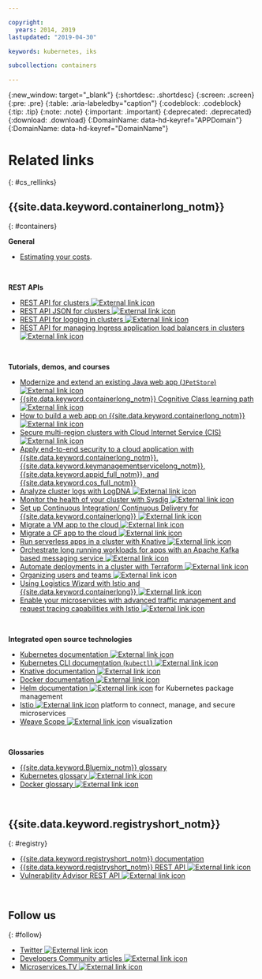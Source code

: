 ```yaml
---

copyright:
  years: 2014, 2019
lastupdated: "2019-04-30"

keywords: kubernetes, iks

subcollection: containers

---
```


{:new_window: target="_blank"}
{:shortdesc: .shortdesc}
{:screen: .screen}
{:pre: .pre}
{:table: .aria-labeledby="caption"}
{:codeblock: .codeblock}
{:tip: .tip}
{:note: .note}
{:important: .important}
{:deprecated: .deprecated}
{:download: .download}
{:DomainName: data-hd-keyref="APPDomain"}
{:DomainName: data-hd-keyref="DomainName"}



# Related links
{: #cs_rellinks}

## {{site.data.keyword.containerlong_notm}}
{: #containers}

**General**

- [Estimating your costs](/docs/billing-usage?topic=billing-usage-cost#cost).

<br />


**REST APIs**

- [REST API for clusters ![External link icon](../icons/launch-glyph.svg "External link icon")](https://containers.cloud.ibm.com/swagger-api/)
- [REST API JSON for clusters ![External link icon](../icons/launch-glyph.svg "External link icon")](https://containers.cloud.ibm.com/swagger-api/swagger.json)
- [REST API for logging in clusters ![External link icon](../icons/launch-glyph.svg "External link icon")](https://containers.cloud.ibm.com/swagger-logging/)
- [REST API for managing Ingress application load balancers in clusters ![External link icon](../icons/launch-glyph.svg "External link icon")](https://containers.cloud.ibm.com/swagger-alb-api/)

<br />


**Tutorials, demos, and courses**

- [Modernize and extend an existing Java web app (`JPetStore`) ![External link icon](../icons/launch-glyph.svg "External link icon")](https://github.com/IBM-Cloud/jpetstore-kubernetes)
- [{{site.data.keyword.containerlong_notm}} Cognitive Class learning path ![External link icon](../icons/launch-glyph.svg "External link icon")](https://cognitiveclass.ai/learn/containers-k8s-and-istio-on-ibm-cloud/)
- [How to build a web app on {{site.data.keyword.containerlong_notm}} ![External link icon](../icons/launch-glyph.svg "External link icon")](/docs/tutorials?topic=solution-tutorials-scalable-webapp-kubernetes#scalable-webapp-kubernetes)
- [Secure multi-region clusters with Cloud Internet Service (CIS) ![External link icon](../icons/launch-glyph.svg "External link icon")](/docs/tutorials?topic=solution-tutorials-multi-region-k8s-cis#multi-region-k8s-cis)
- [Apply end-to-end security to a cloud application with {{site.data.keyword.containerlong_notm}}, {{site.data.keyword.keymanagementservicelong_notm}}, {{site.data.keyword.appid_full_notm}}, and {{site.data.keyword.cos_full_notm}}](/docs/tutorials?topic=solution-tutorials-cloud-e2e-security#cloud-e2e-security)
- [Analyze cluster logs with LogDNA ![External link icon](../icons/launch-glyph.svg "External link icon")](/docs/services/Log-Analysis-with-LogDNA?topic=LogDNA-kube#kube)
- [Monitor the health of your cluster with Sysdig ![External link icon](../icons/launch-glyph.svg "External link icon")](/docs/services/Monitoring-with-Sysdig?topic=Sysdig-kubernetes_cluster#kubernetes_cluster)
- [Set up Continuous Integration/ Continuous Delivery for {{site.data.keyword.containerlong}} ![External link icon](../icons/launch-glyph.svg "External link icon")](/docs/tutorials?topic=solution-tutorials-continuous-deployment-to-kubernetes#continuous-deployment-to-kubernetes)
- [Migrate a VM app to the cloud ![External link icon](../icons/launch-glyph.svg "External link icon")](/docs/tutorials?topic=solution-tutorials-vm-to-containers-and-kubernetes#vm-to-containers-and-kubernetes)
- [Migrate a CF app to the cloud ![External link icon](../icons/launch-glyph.svg "External link icon")](/docs/containers?topic=containers-cf_tutorial#cf_tutorial)
- [Run serverless apps in a cluster with Knative ![External link icon](../icons/launch-glyph.svg "External link icon")](/docs/containers?topic=containers-knative_tutorial#knative_tutorial)
- [Orchestrate long running workloads for apps with an Apache Kafka based messaging service ![External link icon](../icons/launch-glyph.svg "External link icon")](/docs/tutorials?topic=solution-tutorials-pub-sub-object-storage#pub-sub-object-storage)
- [Automate deployments in a cluster with Terraform ![External link icon](../icons/launch-glyph.svg "External link icon")](/docs/tutorials?topic=solution-tutorials-plan-create-update-deployments#plan-create-update-deployments)
- [Organizing users and teams ![External link icon](../icons/launch-glyph.svg "External link icon")](/docs/tutorials?topic=solution-tutorials-users-teams-applications#users-teams-applications)
- [Using Logistics Wizard with Istio and {{site.data.keyword.containerlong}} ![External link icon](../icons/launch-glyph.svg "External link icon")](https://github.com/IBM-Cloud/logistics-wizard-kubernetes)
- [Enable your microservices with advanced traffic management and request tracing capabilities with Istio ![External link icon](../icons/launch-glyph.svg "External link icon")](https://developer.ibm.com/code/patterns/manage-microservices-traffic-using-istio/)

<br />


**Integrated open source technologies**

- [Kubernetes documentation ![External link icon](../icons/launch-glyph.svg "External link icon")](https://kubernetes.io/)
- [Kubernetes CLI documentation (`kubectl`) ![External link icon](../icons/launch-glyph.svg "External link icon")](https://kubectl.docs.kubernetes.io/)
- [Knative documentation ![External link icon](../icons/launch-glyph.svg "External link icon")](https://github.com/knative/docs)
- [Docker documentation ![External link icon](../icons/launch-glyph.svg "External link icon")](https://docs.docker.com/engine/)
- <a href="https://docs.helm.sh/helm/" target="_blank">Helm documentation <img src="../icons/launch-glyph.svg" alt="External link icon"></a> for Kubernetes package management
- [Istio ![External link icon](../icons/launch-glyph.svg "External link icon")](https://istio.io/) platform to connect, manage, and secure microservices
- [Weave Scope ![External link icon](../icons/launch-glyph.svg "External link icon")](https://www.weave.works/oss/scope/) visualization

<br />


**Glossaries**

- [{{site.data.keyword.Bluemix_notm}} glossary](/docs/overview/glossary?topic=overview-glossary#glossary)
- [Kubernetes glossary ![External link icon](../icons/launch-glyph.svg "External link icon")](https://kubernetes.io/docs/reference/glossary/?fundamental=true)
- [Docker glossary ![External link icon](../icons/launch-glyph.svg "External link icon")](https://docs.docker.com/glossary/)

<br />


## {{site.data.keyword.registryshort_notm}}
{: #registry}

- [{{site.data.keyword.registryshort_notm}} documentation](/docs/services/Registry?topic=registry-getting-started)
- [{{site.data.keyword.registryshort_notm}} REST API ![External link icon](../icons/launch-glyph.svg "External link icon")](https://{DomainName}/apidocs/container-registry)
- [Vulnerability Advisor REST API ![External link icon](../icons/launch-glyph.svg "External link icon")](https://{DomainName}/apidocs/container-registry/va)

<br />


## Follow us
{: #follow}

- [Twitter ![External link icon](../icons/launch-glyph.svg "External link icon")](https://twitter.com/hashtag/IKS)
- [Developers Community articles ![External link icon](../icons/launch-glyph.svg "External link icon")](https://www.ibm.com/blogs/bluemix/tag/containers/)
- [Microservices.TV ![External link icon](../icons/launch-glyph.svg "External link icon")](https://developer.ibm.com/tv/microservices/)

<br />

